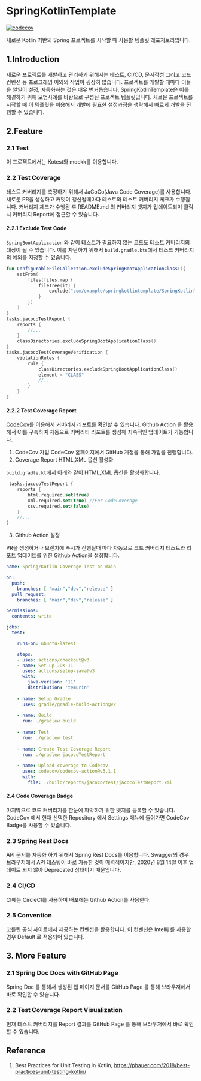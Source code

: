 # SpringKotlinTemplate
[![codecov](https://codecov.io/gh/BEOKS/SpringKotlinTemplate/branch/main/graph/badge.svg?token=75JRE4VYJ1)](https://codecov.io/gh/BEOKS/SpringKotlinTemplate)

새로운 Kotlin 기반의 Spring 프로젝트를 시작할 때 사용할 템플릿 레포지토리입니다.

## 1.Introduction
새로운 프로젝트를 개발하고 관리하기 위해서는 테스트, CI/CD, 문서작성 그리고 코드 컨벤션 등 프로그래밍 이외의 작업이 굉장히 많습니다. 프로젝트를 개발할 때마다 이들을 일일이 설정, 자동화하는 것은 매우 번거롭습니다. SpringKotlinTemplate은 이를 해결하기 위해 모범사례를 바탕으로 구성된 프로젝트 템플릿입니다. 새로운 프로젝트를 시작할 때 이 템플릿을 이용해서 개발에 필요한 설정과정을 생략해서 빠르게 개발을 진행할 수 있습니다.

## 2.Feature
### 2.1 Test
이 프로젝트에서는 Kotest와 mockk를 이용합니다.
### 2.2 Test Coverage
테스트 커버리지를 측정하기 위해서 JaCoCo(Java Code Coverage)를 사용합니다. 
새로운 PR을 생성하고 커밋이 갱신될때마다 테스트와 테스트 커버리지 체크가 수행됩니다. 
커버리지 체크가 수행된 후 README.md 의 커버리지 뱃지가 업데이트되며 클릭 시 
커버리지 Report에 접근할 수 있습니다.
#### 2.2.1 Exclude Test Code
```SpringBootApplication``` 와 같이 테스트가 필요하지 않는 코드도 테스트 커버리지의 대상이 될 수 있습니다. 이를 차단하기 위해서 ```build.gradle.kts```에서 테스크 커버리지의 예외를 지정할 수 있습니다.
```kotlin
fun ConfigurableFileCollection.excludeSpringBootApplicationClass(){
    setFrom(
        files(files.map {
            fileTree(it) {
                exclude("com/example/springkotlintemplate/SpringKotlinTemplateApplication*")
            }
        })
    )
}
tasks.jacocoTestReport {
    reports {
        //...
    }
    classDirectories.excludeSpringBootApplicationClass()
}
tasks.jacocoTestCoverageVerification {
    violationRules {
        rule {
            classDirectories.excludeSpringBootApplicationClass()
            element = "CLASS"
            //...
        }
    }
}
```
#### 2.2.2 Test Coverage Report
[CodeCov](https://about.codecov.io/)를 이용해서 커버리지 리포트를 확인할 수 있습니다. 
Github Action 을 활용해서 CI를 구축하여 자동으로 커버리티 리포트를 생성해 지속적인 업데이트가 가능합니다. 
1. CodeCov 가입
CodeCov 홈페이지에서 GitHub 계정을 통해 가입을 진행합니다.
2. Coverage Report HTML,XML 옵션 활성화

```build.gradle.kt```에서 아래와 같이 HTML,XML 옵션을 활성화합니다.
```kotlin
 tasks.jacocoTestReport {
    reports {
        html.required.set(true)
        xml.required.set(true) //For CodeCoverage
        csv.required.set(false)
    }
    //...
}
```
3. Github Action 설정

PR을 생성하거나 브랜치에 푸시가 진행될때 마다 자동으로 코드 커버리지 테스트와 리포트 업데이트를 위한 Github Action을 설정합니다.
```yaml
name: Spring/Kotlin Coverage Test on main

on:
  push:
    branches: [ "main","dev","release" ]
  pull_request:
    branches: [ "main","dev","release" ]

permissions:
  contents: write

jobs:
  test:

    runs-on: ubuntu-latest

    steps:
    - uses: actions/checkout@v3
    - name: Set up JDK 11
      uses: actions/setup-java@v3
      with:
        java-version: '11'
        distribution: 'temurin'
        
    - name: Setup Gradle
      uses: gradle/gradle-build-action@v2
    
    - name: Build
      run: ./gradlew build
    
    - name: Test
      run: ./gradlew test
      
    - name: Create Test Coverage Report
      run: ./gradlew jacocoTestReport
      
    - name: Upload coverage to Codecov
      uses: codecov/codecov-action@v3.1.1
      with:
        file: ./build/reports/jacoco/test/jacocoTestReport.xml
```
#### 2.4 Code Coverage Badge
마지막으로 코드 커버리지를 한눈에 파악하기 위한 뱃지를 등록할 수 있습니다.
CodeCov 에서 현재 선택한 Repository 에서 Settings 메뉴에 들어가면 CodeCov Badge를 사용할 수 있습니다.
### 2.3 Spring Rest Docs
API 문서를 자동화 하기 위해서 Spring Rest Docs를 이용합니다.
Swagger의 경우 브라우저에서 API 테스팅이 바로 가능한 것이 매력적이지만, 2020년 8월 14일 이후 업데이트 되지 않아 Deprecated 상태이기 때문입니다. 
### 2.4 CI/CD
CI에는 CircleCI를 사용하며 배포에는 Github Action를 사용한다.
### 2.5 Convention
코틀린 공식 사이트에서 제공하는 컨벤션을 활용합니다. 이 컨벤션은 Intellij 를 사용할 경우 Default 로 적용되어 있습니다.
## 3. More Feature
### 2.1 Spring Doc Docs with GitHub Page
Spring Doc 를 통해서 생성된 웹 페이지 문서를 GitHub Page 를 통해 브라우저에서 바로 확인할 수 있습니다.
### 2.2 Test Coverage Report Visualization
현재 테스트 커버리지를 Report 결과를 GitHub Page 를 통해 브라우저에서 바로 확인할 수 있습니다.


## Reference
1. Best Practices for Unit Testing in Kotlin, https://phauer.com/2018/best-practices-unit-testing-kotlin/

